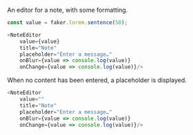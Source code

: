An editor for a note, with some formatting.

```js
const value = faker.lorem.sentence(50);

<NoteEditor
    value={value}
    title="Note"
    placeholder="Enter a message…"
    onBlur={value => console.log(value)}
    onChange={value => console.log(value)}/>
```

When no content has been entered, a placeholder is displayed.

```js
<NoteEditor
    value=""
    title="Note"
    placeholder="Enter a message…"
    onBlur={value => console.log(value)}
    onChange={value => console.log(value)}/>
```
